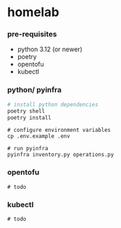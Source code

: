 # homelab

### pre-requisites

- python 3.12 (or newer)
- poetry
- opentofu
- kubectl

### python/ pyinfra

```bash
# install python dependencies
poetry shell
poetry install
```

```shell
# configure environment variables
cp .env.example .env
```

```shell
# run pyinfra
pyinfra inventory.py operations.py
```

### opentofu

```shell
# todo
```

### kubectl

```shell
# todo
```